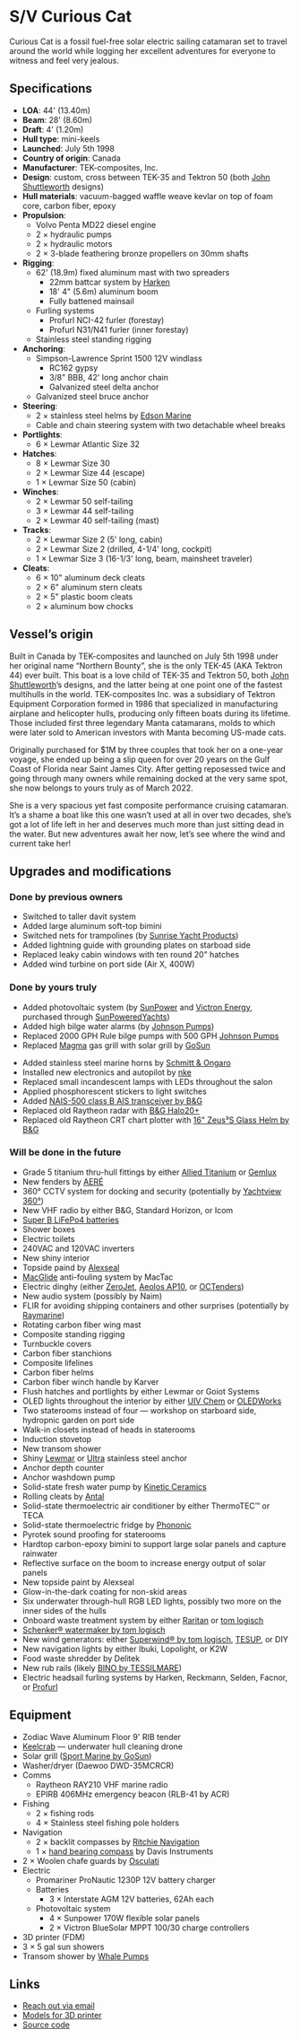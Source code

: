 # S/V Curious Cat

Curious Cat is a fossil fuel-free solar electric sailing catamaran set to travel around the world while logging her excellent adventures for everyone to witness and feel very jealous.


## Specifications

- **LOA**: 44' (13.40m)
- **Beam**: 28' (8.60m)
- **Draft**: 4' (1.20m)
- **Hull type**: mini-keels
- **Launched**: July 5th 1998
- **Country of origin**: Canada
- **Manufacturer**: TEK-composites, Inc.
- **Design**: custom, cross between TEK-35 and Tektron 50 (both [John Shuttleworth](https://www.shuttleworthdesign.com/) designs)
- **Hull materials**: vacuum-bagged waffle weave kevlar on top of foam core, carbon fiber, epoxy
- **Propulsion**:
    - Volvo Penta MD22 diesel engine
    - 2 × hydraulic pumps
    - 2 × hydraulic motors
    <!-- - two 10KW IP67 BLDC electric motors by [E-Tech](https://starboats.eu/electric-drives/e-tech-wg-inboard-engines/) -->
    - 2 × 3-blade feathering bronze propellers on 30mm shafts
- **Rigging**:
    - 62' (18.9m) fixed aluminum mast with two spreaders
        - 22mm battcar system by [Harken](https://www.harken.com/en/home/)
        - 18' 4" (5.6m) aluminum boom
        - Fully battened mainsail
    - Furling systems
        - Profurl NCI-42 furler (forestay)
        - Profurl N31/N41 furler (inner forestay)
    - Stainless steel standing rigging
- **Anchoring**:
    - Simpson-Lawrence Sprint 1500 12V windlass
        - RC162 gypsy
        - 3/8" BBB, 42' long anchor chain
        - Galvanized steel delta anchor
    - Galvanized steel bruce anchor
- **Steering**:
    - 2 × stainless steel helms by [Edson Marine](https://edsonmarine.com)
    - Cable and chain steering system with two detachable wheel breaks
- **Portlights**:
    - 6 × Lewmar Atlantic Size 32
- **Hatches**:
    - 8 × Lewmar Size 30
    - 2 × Lewmar Size 44 (escape)
    - 1 × Lewmar Size 50 (cabin)
- **Winches**:
    - 2 × Lewmar 50 self-tailing
    - 3 × Lewmar 44 self-tailing
    - 2 × Lewmar 40 self-tailing (mast)
- **Tracks**:
    - 2 × Lewmar Size 2 (5' long, cabin)
    - 2 × Lewmar Size 2 (drilled, 4-1/4' long, cockpit)
    - 1 × Lewmar Size 3 (16-1/3' long, beam, mainsheet traveler)
- **Cleats**:
    - 6 × 10" aluminum deck cleats
    - 2 × 6" aluminum stern cleats
    - 2 × 5" plastic boom cleats
    - 2 × aluminum bow chocks


## Vessel’s origin

Built in Canada by TEK-composites and launched on July 5th 1998 under her original name “Northern Bounty”, she is the only TEK-45 (AKA Tektron 44) ever built.
This boat is a love child of TEK-35 and Tektron 50, both [John Shuttleworth](https://www.shuttleworthdesign.com)’s designs, and the latter being at one point one of the fastest multihulls in the world.  TEK-composites Inc. was a subsidiary of Tektron Equipment Corporation formed in 1986 that specialized in manufacturing airplane and helicopter hulls, producing only fifteen boats during its lifetime.  Those included first three legendary Manta catamarans, molds to which were later sold to American investors with Manta becoming US-made cats.

Originally purchased for $1M by three couples that took her on a one-year voyage, she ended up being a slip queen for over 20 years on the Gulf Coast of Florida near Saint James City.
After getting reposessed twice and going through many owners while remaining docked at the very same spot, she now belongs to yours truly as of March 2022.

She is a very spacious yet fast composite performance cruising catamaran.  It’s a shame a boat like this one wasn’t used at all in over two decades, she’s got a lot of life left in her and deserves much more than just sitting dead in the water.  But new adventures await her now, let’s see where the wind and current take her!


## Upgrades and modifications

### Done by previous owners

- Switched to taller davit system
- Added large aluminum soft-top bimini
- Switched nets for trampolines (by [Sunrise Yacht Products](https://multihullnets.com))
- Added lightning guide with grounding plates on starboad side
- Replaced leaky cabin windows with ten round 20" hatches
- Added wind turbine on port side (Air X, 400W)

### Done by yours truly

- Added photovoltaic system (by [SunPower](https://us.sunpower.com/products/solar-panels) and [Victron Energy](https://www.victronenergy.com), purchased through [SunPoweredYachts](https://www.sunpoweredyachts.com))
- Added high bilge water alarms (by [Johnson Pumps](https://www.spxflow.com/products/application?application=marine&subApplications=recreational-marine))
- Replaced 2000 GPH Rule bilge pumps with 500 GPH [Johnson Pumps](https://www.spxflow.com/products/application?application=marine&subApplications=recreational-marine)
- Replaced [Magma](https://magmaproducts.com/collections/grills-marine) gas grill with solar grill by [GoSun](https://gosun.co/products/sport-marine)
<!-- - Replaced Volvo Penta MD22 diesel engine and hydraulics with 20KW electric propulsion system by [E-Tech](https://starboats.eu/electric-drives/) -->
- Added stainless steel marine horns by [Schmitt & Ongaro](http://www.schmittongaromarine.com)
- Installed new electronics and autopilot by [nke](http://nke-marine-electronics.com)
- Replaced small incandescent lamps with LEDs throughout the salon
- Applied phosphorescent stickers to light switches
- Added [NAIS-500 class B AIS transceiver by B&G](https://www.bandg.com/bg/type/vhf-ais/nais-500--nspl-500--gps-500--n2k/)
- Replaced old Raytheon radar with [B&G Halo20+](https://www.bandg.com/bg/type/radar/halo20bgradar-c73626e8/)
- Replaced old Raytheon CRT chart plotter with [16" Zeus³S Glass Helm by B&G](https://www.bandg.com/bg/series/zeuss-glass-helm/integrated-display-processor/zeus3s-gh-mfd-16-display-only/)

### Will be done in the future

- Grade 5 titanium thru-hull fittings by either [Allied Titanium](https://www.alliedtitanium.com) or [Gemlux](https://gemlux.com)
- New fenders by [AERÉ](http://aeredockingsolutions.com)
- 360° CCTV system for docking and security (potentially by [Yachtview 360°](http://www.yachtview360.eu))
- New VHF radio by either B&G, Standard Horizon, or Icom
- [Super B LiFePo4 batteries](https://www.super-b.com/en/lithium-marine-batteries/leisure-marine)
- Shower boxes
- Electric toilets
- 240VAC and 120VAC inverters
- New shiny interior
- Topside paind by [Alexseal](https://www.alexseal.com)
- [MacGlide](https://www.macglide.eu) anti-fouling system by MacTac
- Electric dinghy (either [ZeroJet](https://www.zerojet.nz), [Aeolos AP10](https://www.aeoloscomposites.com/aeolos-p10-dinghy), or [OCTenders](https://octenders.co.nz))
- New audio system (possibly by Naim)
- FLIR for avoiding shipping containers and other surprises (potentially by [Raymarine](https://www.raymarine.com/flir-thermal-cameras/))
- Rotating carbon fiber wing mast
- Composite standing rigging
- Turnbuckle covers
- Carbon fiber stanchions
- Composite lifelines
- Carbon fiber helms
- Carbon fiber winch handle by Karver
- Flush hatches and portlights by either Lewmar or Goiot Systems
- OLED lights throughout the interior by either [UIV Chem](http://www.ioledlight.com) or [OLEDWorks](http://oledworks.com)
- Two staterooms instead of four — workshop on starboard side, hydropnic garden on port side
- Walk-in closets instead of heads in staterooms
- Induction stovetop
- New transom shower
- Shiny [Lewmar](https://www.lewmar.com) or [Ultra](https://www.ultramarine-anchors.com/anchor) stainless steel anchor
- Anchor depth counter
- Anchor washdown pump
- Solid-state fresh water pump by [Kinetic Ceramics](https://www.kineticceramics.com/products/solid-state-pumps/)
- Rolling cleats by [Antal](http://antal.it/ENG/)
- Solid-state thermoelectric air conditioner by either ThermoTEC™ or TECA
- Solid-state thermoelectric fridge by [Phononic](https://phononic.com)
- Pyrotek sound proofing for staterooms
- Hardtop carbon-epoxy bimini to support large solar panels and capture rainwater
- Reflective surface on the boom to increase energy output of solar panels
- New topside paint by Alexseal
- Glow-in-the-dark coating for non-skid areas
- Six underwater through-hull RGB LED lights, possibly two more on the inner sides of the hulls
- Onboard waste treatment system by either [Raritan](https://www.raritaneng.com/en_US/) or [tom logisch](https://www.nauticexpo.com/prod/tom-logisch-exploring-world-better-way/product-64563-479247.html)
- [Schenker® watermaker by tom logisch](https://tomlogisch.com/schenker/)
- New wind generators: either [Superwind® by tom logisch](https://tomlogisch.com/superwind/), [TESUP](https://www.tesup.us/product-page/atlas40-48v-4kw-wind-turbine-generator-for-homes-battery-energy-amazon-usa), or DIY
- New navigation lights by either Ibuki, Lopolight, or K2W
- Food waste shredder by Delitek
- New rub rails (likely [BINO by TESSILMARE](https://rubrails-tessilmare.com/boat-rub-rails/bino-boat-rub-rails/))
- Electric headsail furling systems by Harken, Reckmann, Selden, Facnor, or [Profurl](https://www.profurl.com)


## Equipment

- Zodiac Wave Aluminum Floor 9' RIB tender
- [Keelcrab](https://www.keelcrab.com) — underwater hull cleaning drone
- Solar grill ([Sport Marine by GoSun](https://gosun.co/products/sport-marine))
- Washer/dryer (Daewoo DWD-35MCRCR)
- Comms
    - Raytheon RAY210 VHF marine radio
    - EPIRB 406MHz emergency beacon (RLB-41 by ACR)
- Fishing
    - 2 × fishing rods
    - 4 × Stainless steel fishing pole holders
- Navigation
    - 2 × backlit compasses by [Ritchie Navigation](https://www.ritchienavigation.com)
    - 1 × [hand bearing compass](https://www.davisinstruments.com/products/hand-bearing-compass-illuminated) by Davis Instruments
- 2 × Woolen chafe guards by [Osculati](https://www.osculati.com/en/11034-06.315.01/woolen-chafe-guard-for-rope-ø-1422-mm-black)
- Electric
    - Promariner ProNautic 1230P 12V battery charger
    - Batteries
        - 3 × Interstate AGM 12V batteries, 62Ah each
    - Photovoltaic system
        - 4 × Sunpower 170W flexible solar panels
        - 2 × Victron BlueSolar MPPT 100/30 charge controllers
- 3D printer (FDM)
- 3 × 5 gal sun showers
- Transom shower by [Whale Pumps](https://www.whalepumps.com/marine/)


## Links

- [Reach out via email](mailto:svcuriouscat@protonmail.com)
- [Models for 3D printer](https://www.printables.com/social/309963-curious-cat/models)
- [Source code](https://github.com/svcuriouscat)
